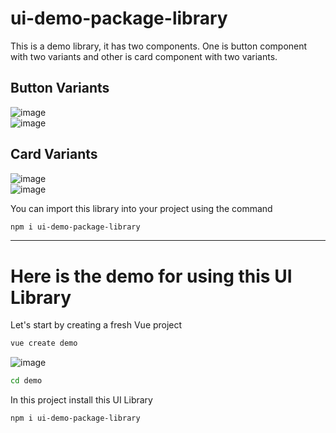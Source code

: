 # ui-demo-package-library

This is a demo library, it has two components. One is button component with two variants and other is card component with two variants.

## Button Variants 

![image](https://user-images.githubusercontent.com/87171452/162556401-9978c1d1-d748-49af-b48c-d74cdd049ffc.png) <br/>
![image](https://user-images.githubusercontent.com/87171452/162556421-67e2a236-41e2-44ac-9e2c-e16eef531c70.png)

## Card Variants 

![image](https://user-images.githubusercontent.com/87171452/162556493-ed1a9d73-67fa-419c-8e03-96d19a771439.png) <br />
![image](https://user-images.githubusercontent.com/87171452/162556500-14622a20-aa6e-4615-a766-1af8e7b81e9e.png)

You can import this library into your project using the command 
``` sh
npm i ui-demo-package-library
```

***
# Here is the demo for using this UI Library

Let's start by creating a fresh Vue project 
``` sh
vue create demo
```
![image](https://user-images.githubusercontent.com/87171452/162556887-09c273bd-dd18-4768-a07c-749ad41f37ae.png)

``` sh 
cd demo 
``` 
In this project install this UI Library 
```
npm i ui-demo-package-library
```
